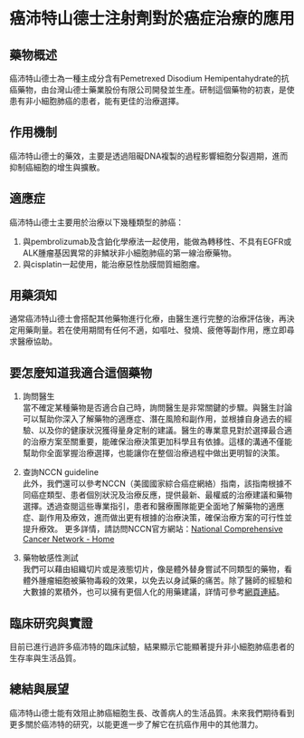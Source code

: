 # 癌沛特山德士注射劑對於癌症治療的應用
  
## 藥物概述

癌沛特山德士為一種主成分含有Pemetrexed Disodium Hemipentahydrate的抗癌藥物，由台灣山德士藥業股份有限公司開發並生產。研制這個藥物的初衷，是使患有非小細胞肺癌的患者，能有更佳的治療選擇。 

## 作用機制

癌沛特山德士的藥效，主要是透過阻礙DNA複製的過程影響細胞分裂週期，進而抑制癌細胞的增生與擴散。

## 適應症

癌沛特山德士主要用於治療以下幾種類型的肺癌：
1. 與pembrolizumab及含鉑化學療法一起使用，能做為轉移性、不具有EGFR或ALK腫瘤基因異常的非鱗狀非小細胞肺癌的第一線治療藥物。
2. 與cisplatin一起使用，能治療惡性肋膜間質細胞瘤。

## 用藥須知

通常癌沛特山德士會搭配其他藥物進行化療，由醫生進行完整的治療評估後，再決定用藥劑量。若在使用期間有任何不適，如嘔吐、發燒、疲倦等副作用，應立即尋求醫療協助。 

## 要怎麼知道我適合這個藥物 

1. 詢問醫生  
當不確定某種藥物是否適合自己時，詢問醫生是非常關鍵的步驟。與醫生討論可以幫助你深入了解藥物的適應症、潛在風險和副作用，並根據自身過去的經驗、以及你的健康狀況獲得量身定制的建議。醫生的專業意見對於選擇最合適的治療方案至關重要，能確保治療決策更加科學且有依據。這樣的溝通不僅能幫助你全面掌握治療選擇，也能讓你在整個治療過程中做出更明智的決策。 

2. 查詢NCCN guideline  
此外，我們還可以參考NCCN（美國國家綜合癌症網絡）指南，該指南根據不同癌症類型、患者個別狀況及治療反應，提供最新、最權威的治療建議和藥物選擇。透過查閱這些專業指引，患者和醫療團隊能更全面地了解藥物的適應症、副作用及療效，進而做出更有根據的治療決策，確保治療方案的可行性並提升療效。  更多詳情，請訪問NCCN官方網站：[National Comprehensive Cancer Network - Home](https://www.nccn.org/)

3. 藥物敏感性測試  
我們可以藉由組織切片或是液態切片，像是體外替身嘗試不同類型的藥物，看體外腫瘤細胞被藥物毒殺的效果，以免去以身試藥的痛苦。除了醫師的經驗和大數據的累積外，也可以擁有更個人化的用藥建議，詳情可參考[網頁連結](https://info.cancerfree.io/)。

## 臨床研究與實證

目前已進行過許多癌沛特的臨床試驗，結果顯示它能顯著提升非小細胞肺癌患者的生存率與生活品質。 

## 總結與展望

癌沛特山德士能有效阻止肺癌細胞生長、改善病人的生活品質。未來我們期待看到更多關於癌沛特的研究，以能更進一步了解它在抗癌作用中的其他潛力。
